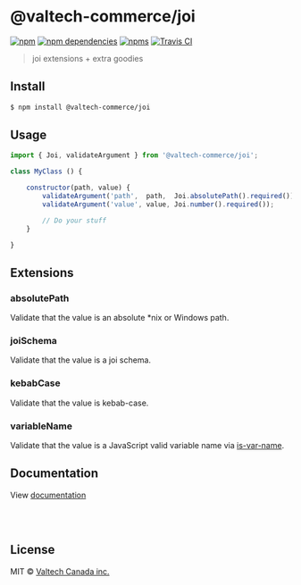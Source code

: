 # @valtech-commerce/joi

[![npm](https://img.shields.io/npm/v/@valtech-commerce/joi.svg)](https://www.npmjs.com/package/@valtech-commerce/joi)
[![npm dependencies](https://david-dm.org/valtech-commerce/joi/status.svg)](https://david-dm.org/valtech-commerce/joi)
[![npms](https://badges.npms.io/%40valtech-commerce%2Fjoi.svg)](https://npms.io/search?q=%40valtech-commerce%2Fjoi)
[![Travis CI](https://travis-ci.com/valtech-commerce/joi.svg?branch=master)](https://travis-ci.com/valtech-commerce/joi/builds)

> joi extensions + extra goodies


## Install

```bash
$ npm install @valtech-commerce/joi
```


## Usage

```js
import { Joi, validateArgument } from '@valtech-commerce/joi';

class MyClass () {

	constructor(path, value) {
		validateArgument('path',  path,  Joi.absolutePath().required());
		validateArgument('value', value, Joi.number().required());

		// Do your stuff
	}

}
```



## Extensions

### absolutePath
Validate that the value is an absolute *nix or Windows path.

### joiSchema
Validate that the value is a joi schema.

### kebabCase
Validate that the value is kebab-case.

### variableName
Validate that the value is a JavaScript valid variable name via [is-var-name](https://github.com/shinnn/is-var-name).



## Documentation

View [documentation](https://valtech-commerce.github.io/joi)






<br><br>

## License

MIT © [Valtech Canada inc.](https://www.valtech.ca/)
